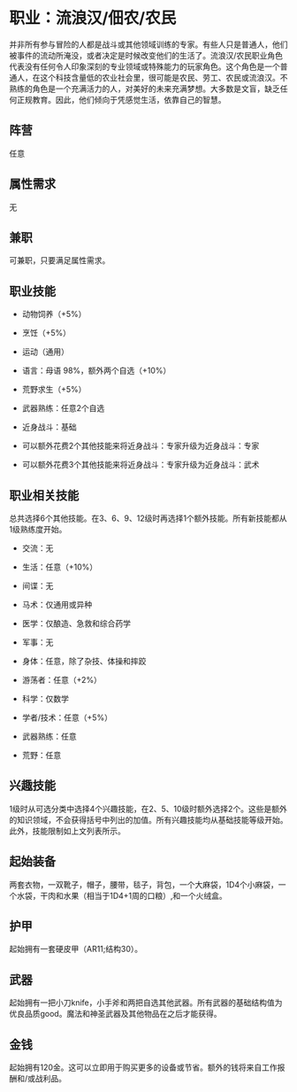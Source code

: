 # 职业：流浪汉/佃农/农民

并非所有参与冒险的人都是战斗或其他领域训练的专家。有些人只是普通人，他们被事件的流动所淹没，或者决定是时候改变他们的生活了。流浪汉/农民职业角色代表没有任何令人印象深刻的专业领域或特殊能力的玩家角色。这个角色是一个普通人，在这个科技含量低的农业社会里，很可能是农民、劳工、农民或流浪汉。不熟练的角色是一个充满活力的人，对美好的未来充满梦想。大多数是文盲，缺乏任何正规教育。因此，他们倾向于凭感觉生活，依靠自己的智慧。

## 阵营

任意

## 属性需求

无

## 兼职

可兼职，只要满足属性需求。

## 职业技能

- 动物饲养（+5%）

- 烹饪（+5%）

- 运动（通用）

- 语言：母语 98%，额外两个自选（+10%）

- 荒野求生（+5%）

- 武器熟练：任意2个自选

- 近身战斗：基础

- 可以额外花费2个其他技能来将近身战斗：专家升级为近身战斗：专家

- 可以额外花费3个其他技能来将近身战斗：专家升级为近身战斗：武术


## 职业相关技能

总共选择6个其他技能。在3、6、9、12级时再选择1个额外技能。所有新技能都从1级熟练度开始。

- 交流：无

- 生活：任意（+10%）

- 间谍：无

- 马术：仅通用或异种

- 医学：仅酿造、急救和综合药学

- 军事：无

- 身体：任意，除了杂技、体操和摔跤

- 游荡者：任意（+2%）

- 科学：仅数学

- 学者/技术：任意（+5%）

- 武器熟练：任意

- 荒野：任意


## 兴趣技能

1级时从可选分类中选择4个兴趣技能，在2、5、10级时额外选择2个。这些是额外的知识领域，不会获得括号中列出的加值。所有兴趣技能均从基础技能等级开始。此外，技能限制如上文列表所示。

## 起始装备

两套衣物，一双靴子，帽子，腰带，毯子，背包，一个大麻袋，1D4个小麻袋，一个水袋，干肉和水果（相当于1D4+1周的口粮）,和一个火绒盒。

## 护甲

起始拥有一套硬皮甲（AR11;结构30）。

## 武器

起始拥有一把小刀knife，小手斧和两把自选其他武器。所有武器的基础结构值为优良品质good。魔法和神圣武器及其他物品在之后才能获得。

## 金钱

起始拥有120金。这可以立即用于购买更多的设备或节省。额外的钱将来自工作报酬和/或战利品。
